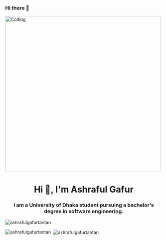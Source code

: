 ### Hi there 👋

<!--
**Ashrafulgafurtantan/Ashrafulgafurtantan** is a ✨ _special_ ✨ repository because its `README.md` (this file) appears on your GitHub profile.

Here are some ideas to get you started:

- 🔭 I’m currently working on ...
- 🌱 I’m currently learning ...
- 👯 I’m looking to collaborate on ...
- 🤔 I’m looking for help with ...
- 💬 Ask me about ...
- 📫 How to reach me: ...
- 😄 Pronouns: ...
- ⚡ Fun fact: ...
-->
<img align="center" alt="Coding" width="500" src="https://cdn.dribbble.com/users/1027121/screenshots/10752712/media/3c24efe9c82fe1c8bcf3d93fa4893341.gif">
<h1 align="center">Hi 👋, I'm Ashraful Gafur</h1>
<h3 align="center">I am a University of Dhaka student pursuing a bachelor's degree in software engineering.</h3>

<p align="left"> <img src="https://komarev.com/ghpvc/?username=ashrafulgafurtantan&label=Profile%20views&color=0e75b6&style=flat" alt="ashrafulgafurtantan" /> </p>

<p><img align="left" src="https://github-readme-stats.vercel.app/api/top-langs?username=ashrafulgafurtantan&show_icons=true&locale=en&layout=compact" alt="ashrafulgafurtantan" /></p>

<p>&nbsp;<img align="center" src="https://github-readme-stats.vercel.app/api?username=ashrafulgafurtantan&show_icons=true&locale=en" alt="ashrafulgafurtantan" /></p>
